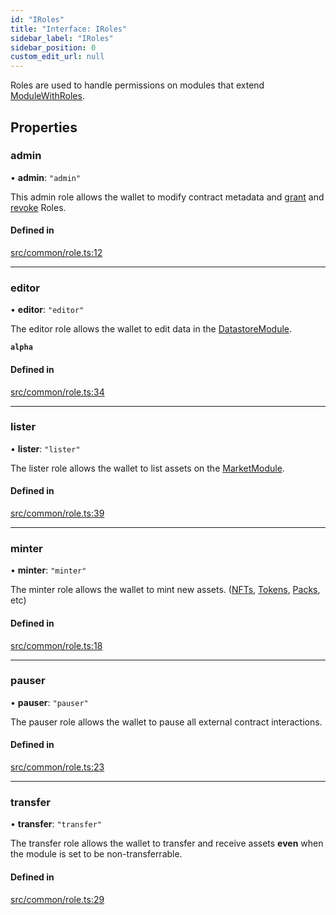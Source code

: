 ```yaml
---
id: "IRoles"
title: "Interface: IRoles"
sidebar_label: "IRoles"
sidebar_position: 0
custom_edit_url: null
---
```


Roles are used to handle permissions on modules that extend [ModuleWithRoles](../classes/ModuleWithRoles).

## Properties

### admin

• **admin**: ``"admin"``

This admin role allows the wallet to modify contract metadata and [grant](../classes/ModuleWithRoles#grantrole) and [revoke](../classes/ModuleWithRoles#revokerole) Roles.

#### Defined in

[src/common/role.ts:12](https://github.com/PrasoonPratham/nftlabs-sdk-ts/blob/bd3e5c6/src/common/role.ts#L12)

___

### editor

• **editor**: ``"editor"``

The editor role allows the wallet to edit data in the [DatastoreModule](../classes/DatastoreModule).

**`alpha`**

#### Defined in

[src/common/role.ts:34](https://github.com/PrasoonPratham/nftlabs-sdk-ts/blob/bd3e5c6/src/common/role.ts#L34)

___

### lister

• **lister**: ``"lister"``

The lister role allows the wallet to list assets on the [MarketModule](../classes/MarketModule).

#### Defined in

[src/common/role.ts:39](https://github.com/PrasoonPratham/nftlabs-sdk-ts/blob/bd3e5c6/src/common/role.ts#L39)

___

### minter

• **minter**: ``"minter"``

The minter role allows the wallet to mint new assets.
([NFTs](../classes/NFTModule#mint), [Tokens](../classes/TokenModule#mint), [Packs](../classes/PackModule#create), etc)

#### Defined in

[src/common/role.ts:18](https://github.com/PrasoonPratham/nftlabs-sdk-ts/blob/bd3e5c6/src/common/role.ts#L18)

___

### pauser

• **pauser**: ``"pauser"``

The pauser role allows the wallet to pause all external contract interactions.

#### Defined in

[src/common/role.ts:23](https://github.com/PrasoonPratham/nftlabs-sdk-ts/blob/bd3e5c6/src/common/role.ts#L23)

___

### transfer

• **transfer**: ``"transfer"``

The transfer role allows the wallet to transfer and receive assets
**even** when the module is set to be non-transferrable.

#### Defined in

[src/common/role.ts:29](https://github.com/PrasoonPratham/nftlabs-sdk-ts/blob/bd3e5c6/src/common/role.ts#L29)
